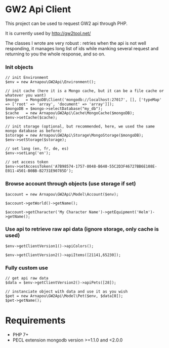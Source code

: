 GW2 Api Client
==================

This project can be used to request GW2 api through PHP.

It is currently used by http://gw2tool.net/

The classes I wrote are very robust : retries when the api is not well responding, it manages long list of ids while manking several request and returning to you the whole response, and so on.


### Init objects

    // init Environment
    $env = new Arnapou\GW2Api\Environment();
    
    // init cache (here it is a Mongo cache, but it can be a file cache or whatever you want)
    $mongo   = MongoDB\Client('mongodb://localhost:27017', [], ['typeMap' => ['root' => 'array', 'document' => 'array']]);
    $mongoDB = $mongo->selectDatabase("my_db");
    $cache   = new Arnapou\GW2Api\Cache\MongoCache($mongoDB);
    $env->setCache($cache);
    
    // init storage (optional, but recommended, here, we used the same mongo database as before)
    $storage = new Arnapou\GW2Api\Storage\MongoStorage($mongoDB);
    $env->setStorage($storage);
    
    // set lang (en, fr, de, es)
    $env->setLang('en');
    
    // set access token
    $env->setAccessToken('A7B98574-1757-8048-B640-55C2D3F46727BB6E108E-E011-4501-B0BB-B2731E90785D');
    

### Browse account through objects (use storage if set)

    $account = new Arnapou\GW2Api\Model\Account($env);
    
    $account->getWorld()->getName();
    
    $account->getCharacter('My Character Name')->getEquipment('Helm')->getName();


### Use api to retrieve raw api data (ignore storage, only cache is used)

    $env->getClientVersion1()->apiColors();
    
    $env->getClientVersion2()->apiItems([21141,65230]);

### Fully custom use 

    // get api raw data
    $data = $env->getClientVersion2()->apiPets([28]);
    
    // instanciate object with data and use it as you wish
    $pet = new Arnapou\GW2Api\Model\Pet($env, $data[0]);
    $pet->getName();


Requirements
==================

* PHP 7+
* PECL extension mongodb version >=1.1.0 and <2.0.0
